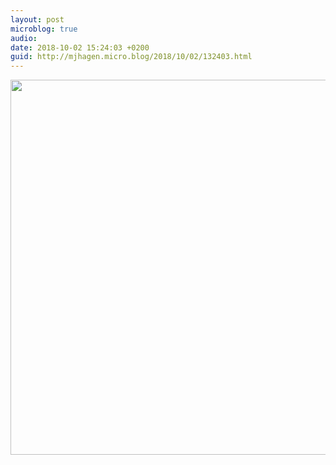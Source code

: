 ```yaml
---
layout: post
microblog: true
audio: 
date: 2018-10-02 15:24:03 +0200
guid: http://mjhagen.micro.blog/2018/10/02/132403.html
---
```



<img src="http://mjhagen.micro.blog/uploads/2018/bac61f61a8.jpg" width="600" height="600" />

